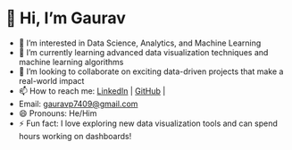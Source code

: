 # 👋 Hi, I’m Gaurav

- 👀 I’m interested in Data Science, Analytics, and Machine Learning
- 🌱 I’m currently learning advanced data visualization techniques and machine learning algorithms
- 💞️ I’m looking to collaborate on exciting data-driven projects that make a real-world impact
- 📫 How to reach me: [LinkedIn](https://www.linkedin.com/in/gaurav-b88436255/) | [GitHub](https://github.com/Gaurav74091) |
- Email: gauravp7409@gmail.com
- 😄 Pronouns: He/Him
- ⚡ Fun fact: I love exploring new data visualization tools and can spend hours working on dashboards!


<!---
Gaurav74091/Gaurav74091 is a ✨ special ✨ repository because its `README.md` (this file) appears on your GitHub profile.
You can click the Preview link to take a look at your changes.
--->

